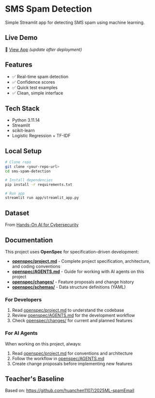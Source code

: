 # SMS Spam Detection

Simple Streamlit app for detecting SMS spam using machine learning.

## Live Demo

🔗 [View App](https://your-app-url.streamlit.app) *(update after deployment)*

## Features

- ✅ Real-time spam detection
- ✅ Confidence scores
- ✅ Quick test examples
- ✅ Clean, simple interface

## Tech Stack

- Python 3.11.14
- Streamlit
- scikit-learn
- Logistic Regression + TF-IDF

## Local Setup
```bash
# Clone repo
git clone <your-repo-url>
cd sms-spam-detection

# Install dependencies
pip install -r requirements.txt

# Run app
streamlit run app/streamlit_app.py
```

## Dataset

From [Hands-On AI for Cybersecurity](https://github.com/PacktPublishing/Hands-On-Artificial-Intelligence-for-Cybersecurity/blob/master/Chapter03/datasets/sms_spam_no_header.csv)

## Documentation

This project uses **OpenSpec** for specification-driven development:

- **[openspec/project.md](openspec/project.md)** - Complete project specification, architecture, and coding conventions
- **[openspec/AGENTS.md](openspec/AGENTS.md)** - Guide for working with AI agents on this project
- **[openspec/changes/](openspec/changes/)** - Feature proposals and change history
- **[openspec/schemas/](openspec/schemas/)** - Data structure definitions (YAML)

### For Developers
1. Read [openspec/project.md](openspec/project.md) to understand the codebase
2. Review [openspec/AGENTS.md](openspec/AGENTS.md) for the development workflow
3. Check [openspec/changes/](openspec/changes/) for current and planned features

### For AI Agents
When working on this project, always:
1. Read [openspec/project.md](openspec/project.md) for conventions and architecture
2. Follow the workflow in [openspec/AGENTS.md](openspec/AGENTS.md)
3. Create change proposals before implementing new features

## Teacher's Baseline

Based on: https://github.com/huanchen1107/2025ML-spamEmail